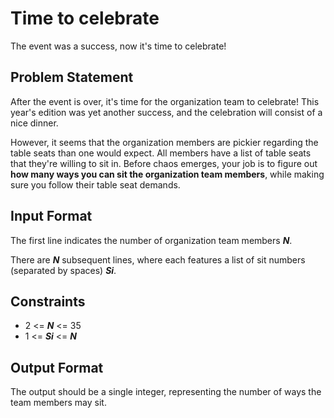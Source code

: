 # Time to celebrate

The event was a success, now it's time to celebrate!

## Problem Statement

After the event is over, it's time for the organization team to celebrate! This year's edition was yet another success, and the celebration will consist of a nice dinner.

However, it seems that the organization members are pickier regarding the table seats than one would expect. All members have a list of table seats that they're willing to sit in. Before chaos emerges, your job is to figure out **how many ways you can sit the organization team members**, while making sure you follow their table seat demands.

## Input Format

The first line indicates the number of organization team members ***N***.

There are ***N*** subsequent lines, where each features a list of sit numbers (separated by spaces) ***Si***.

## Constraints

- 2 <= ***N*** <= 35
- 1 <= ***Si*** <= ***N***

## Output Format

The output should be a single integer, representing the number of ways the team members may sit.
